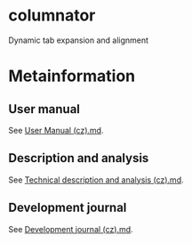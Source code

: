 # columnator
Dynamic tab expansion and alignment

# Metainformation

## User manual

See [User Manual (cz).md](docs/User%20Manual%20(cz).md).

## Description and analysis

See [Technical description and analysis (cz).md](docs/Technical%20description%20and%20analysis%20(cz).md).

## Development journal

See [Development journal (cz).md](docs/Development%20journal%20(cz).md).
